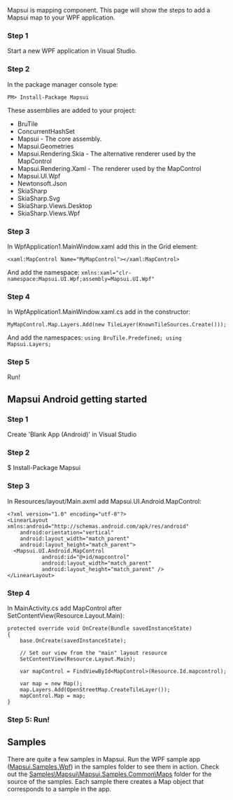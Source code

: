 Mapsui is mapping component. This page will show the steps to add a Mapsui map to your WPF application.

### Step 1
Start a new WPF application in Visual Studio.

### Step 2
In the package manager console type:
```
PM> Install-Package Mapsui
```

These assemblies are added to your project:
- BruTile
- ConcurrentHashSet
- Mapsui - The core assembly.
- Mapsui.Geometries
- Mapsui.Rendering.Skia - The alternative renderer used by the MapControl
- Mapsui.Rendering.Xaml - The renderer used by the MapControl
- Mapsui.UI.Wpf
- Newtonsoft.Json
- SkiaSharp
- SkiaSharp.Svg
- SkiaSharp.Views.Desktop
- SkiaSharp.Views.Wpf

### Step 3
In WpfApplication1.MainWindow.xaml add this in the Grid element:
```
<xaml:MapControl Name="MyMapControl"></xaml:MapControl>
```
And add the namespace: ```xmlns:xaml="clr-namespace:Mapsui.UI.Wpf;assembly=Mapsui.UI.Wpf"```

### Step 4
In WpfApplication1.MainWindow.xaml.cs add in the constructor:
```
MyMapControl.Map.Layers.Add(new TileLayer(KnownTileSources.Create()));
```
And add the namespaces: ```using BruTile.Predefined; using Mapsui.Layers; ```

### Step 5
Run!

## Mapsui Android getting started

### Step 1

Create 'Blank App (Android)' in Visual Studio

### Step 2

$ Install-Package Mapsui

### Step 3

In Resources/layout/Main.axml add Mapsui.UI.Android.MapControl:

```
<?xml version="1.0" encoding="utf-8"?>
<LinearLayout xmlns:android="http://schemas.android.com/apk/res/android"
    android:orientation="vertical"
    android:layout_width="match_parent"
    android:layout_height="match_parent">
  <Mapsui.UI.Android.MapControl
           android:id="@+id/mapcontrol"
           android:layout_width="match_parent"
           android:layout_height="match_parent" />
</LinearLayout>
```
### Step 4

In MainActivity.cs add MapControl after SetContentView(Resource.Layout.Main):

```
protected override void OnCreate(Bundle savedInstanceState)
{
    base.OnCreate(savedInstanceState);

    // Set our view from the "main" layout resource
    SetContentView(Resource.Layout.Main);

    var mapControl = FindViewById<MapControl>(Resource.Id.mapcontrol);

    var map = new Map();
    map.Layers.Add(OpenStreetMap.CreateTileLayer());
    mapControl.Map = map;
}
```

### Step 5: Run!

## Samples
There are quite a few samples in Mapsui. Run the WPF sample app ([Mapsui.Samples.Wpf](https://github.com/pauldendulk/Mapsui/tree/master/Samples/Mapsui.Samples.Wpf)) in the samples folder to see them in action. Check out the [Samples\Mapsui\Mapsui.Samples.Common\Maps](https://github.com/pauldendulk/Mapsui/tree/master/Samples/Mapsui.Samples.Common/Maps) folder for the source of the samples. Each sample there creates a Map object that corresponds to a sample in the app.

